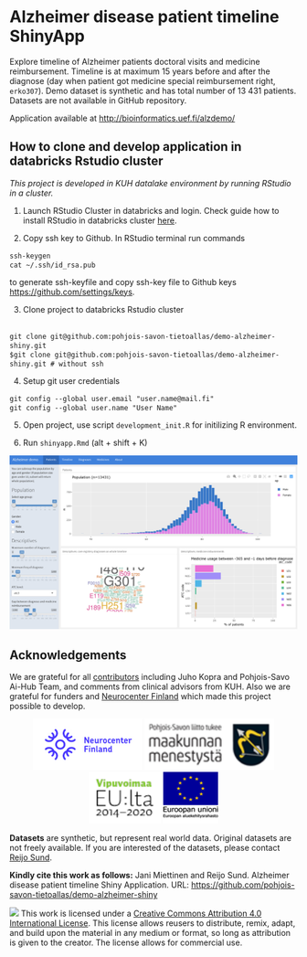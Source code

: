 # Alzheimer disease patient timeline ShinyApp 

Explore timeline of Alzheimer patients doctoral visits and medicine reimbursement. Timeline is at maximum 15 years before and after the diagnose (day when patient got medicine special reimbursement right, `erko307`). Demo dataset is synthetic and has total number of 13 431 patients. Datasets are not available in GitHub repository.

Application available at <http://bioinformatics.uef.fi/alzdemo/>


## How to clone and develop application in databricks Rstudio cluster

*This project is developed in KUH datalake environment by running RStudio in a cluster.*

1. Launch RStudio Cluster in databricks and login. Check guide how to install RStudio in databricks cluster [here](https://docs.databricks.com/spark/latest/sparkr/rstudio.html).

2. Copy ssh key to Github. In RStudio terminal run commands

```
ssh-keygen
cat ~/.ssh/id_rsa.pub
```

to generate ssh-keyfile and copy ssh-key file to Github keys <https://github.com/settings/keys>.


3. Clone project to databricks Rstudio cluster

```

git clone git@github.com:pohjois-savon-tietoallas/demo-alzheimer-shiny.git
$git clone git@github.com:pohjois-savon-tietoallas/demo-alzheimer-shiny.git # without ssh
```

4. Setup git user credentials

```
git config --global user.email "user.name@mail.fi"
git config --global user.name "User Name"
```

5. Open project, use script `development_init.R` for initilizing R environment. 

6. Run `shinyapp.Rmd` (alt + shift + K) 

![](img/shinyapp.png)


## Acknowledgements

We are grateful for all [contributors](https://github.com/pohjois-savon-tietoallas/alzdemo/graphs/contributors/) including Juho Kopra and Pohjois-Savo Ai-Hub Team, and comments from clinical advisors from KUH. Also we are grateful for funders and [Neurocenter Finland](https://neurocenterfinland.fi/) which made this project possible to develop.

<p align="center">
  <img src="./img/neurocenter_small.jpg" height="90" title="hover text">
  <img src="./img/image002.png" height="90" title="hover text">
  <img src="./img/image003.png" height="90" title="hover text">
  <img src="./img/image004.png" height="90" title="hover text">
</p>

**Datasets** are synthetic, but represent real world data. Original datasets are not freely available. If you are interested of the datasets, please contact [Reijo Sund](mailto:reijo.sund@uef.fi).</br>

**Kindly cite this work as follows:** Jani Miettinen and Reijo Sund. Alzheimer disease patient timeline Shiny Application. URL: <https://github.com/pohjois-savon-tietoallas/demo-alzheimer-shiny> </br>


![](https://i.creativecommons.org/l/by/4.0/88x31.png) This work is licensed under a [Creative Commons Attribution 4.0 International License](https://creativecommons.org/licenses/by/4.0/). This license allows reusers to distribute, remix, adapt, and build upon the material in any medium or format, so long as attribution is given to the creator. The license allows for commercial use.</br>
